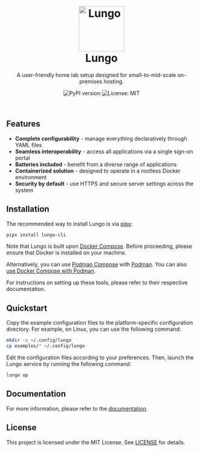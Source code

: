 <br>

<h1 align="center">
  <a href="https://github.com/raymond-u/lungo">
      <img src="https://github.com/raymond-u/lungo/assets/36328498/5a8a3696-61c1-46cc-a1b4-144141da2d36" alt="Lungo" width="120">
  </a>
  <br>
  <b>Lungo</b>
  <br>
</h1>

<p align="center">
  A user-friendly home lab setup designed for small-to-mid-scale on-premises hosting.
  <br>
</p>

<p align="center">
  <a href="https://pypi.org/project/lungo-cli/" style="text-decoration: none">
    <img src="https://badge.fury.io/py/lungo-cli.svg" alt="PyPI version">
  </a>
  <a href="https://opensource.org/licenses/MIT" style="text-decoration: none">
    <img src="https://img.shields.io/badge/License-MIT-yellow.svg" alt="License: MIT">
  </a>
</p>

<br>

## Features

- **Complete configurability** - manage everything declaratively through YAML files
- **Seamless interoperability** - access all applications via a single sign-on portal
- **Batteries included** - benefit from a diverse range of applications
- **Containerized solution** - designed to operate in a rootless Docker environment
- **Security by default** - use HTTPS and secure server settings across the system

## Installation

The recommended way to install Lungo is via [pipx](https://pypa.github.io/pipx/):

```bash
pipx install lungo-cli
```

Note that Lungo is built upon [Docker Compose](https://github.com/docker/compose). Before proceeding, please ensure that
Docker is installed on your machine.

Alternatively, you can use [Podman Compose](https://github.com/containers/podman-compose)
with [Podman](https://podman.io/). You can
also [use Docker Compose with Podman](https://fedoramagazine.org/use-docker-compose-with-podman-to-orchestrate-containers-on-fedora/).

For instructions on setting up these tools, please refer to their respective documentation.

## Quickstart

Copy the example configuration files to the platform-specific configuration directory. For example, on Linux, you can
use the following command:

```bash
mkdir -p ~/.config/lungo
cp examples/* ~/.config/lungo
```

Edit the configuration files according to your preferences. Then, launch the Lungo service by running the following
command:

```bash
lungo up
```

## Documentation

For more information, please refer to the [documentation](https://raymond-u.github.io/lungo/).

## License

This project is licensed under the MIT License. See [LICENSE](LICENSE) for details.
